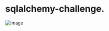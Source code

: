 # sqlalchemy-challenge.
![image](https://user-images.githubusercontent.com/120693432/224397013-2cc05089-512b-4b91-8811-c9127ac11032.png)
